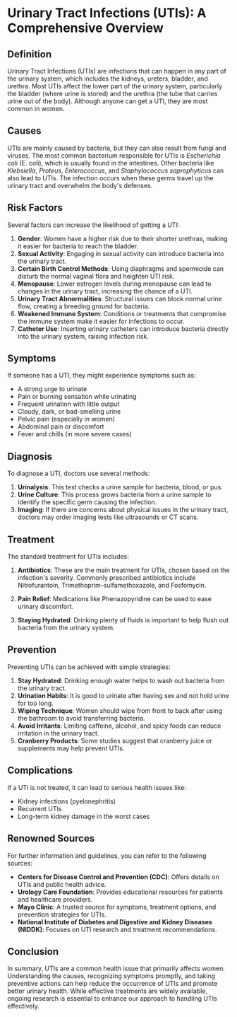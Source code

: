 # Urinary Tract Infections (UTIs): A Comprehensive Overview

## Definition  
Urinary Tract Infections (UTIs) are infections that can happen in any part of the urinary system, which includes the kidneys, ureters, bladder, and urethra. Most UTIs affect the lower part of the urinary system, particularly the bladder (where urine is stored) and the urethra (the tube that carries urine out of the body). Although anyone can get a UTI, they are most common in women.

## Causes  
UTIs are mainly caused by bacteria, but they can also result from fungi and viruses. The most common bacterium responsible for UTIs is *Escherichia coli* (E. coli), which is usually found in the intestines. Other bacteria like *Klebsiella*, *Proteus*, *Enterococcus*, and *Staphylococcus saprophyticus* can also lead to UTIs. The infection occurs when these germs travel up the urinary tract and overwhelm the body's defenses.

## Risk Factors  
Several factors can increase the likelihood of getting a UTI:  
1. **Gender**: Women have a higher risk due to their shorter urethras, making it easier for bacteria to reach the bladder.
2. **Sexual Activity**: Engaging in sexual activity can introduce bacteria into the urinary tract.
3. **Certain Birth Control Methods**: Using diaphragms and spermicide can disturb the normal vaginal flora and heighten UTI risk.
4. **Menopause**: Lower estrogen levels during menopause can lead to changes in the urinary tract, increasing the chance of a UTI.
5. **Urinary Tract Abnormalities**: Structural issues can block normal urine flow, creating a breeding ground for bacteria.
6. **Weakened Immune System**: Conditions or treatments that compromise the immune system make it easier for infections to occur.
7. **Catheter Use**: Inserting urinary catheters can introduce bacteria directly into the urinary system, raising infection risk.

## Symptoms  
If someone has a UTI, they might experience symptoms such as:  
- A strong urge to urinate
- Pain or burning sensation while urinating
- Frequent urination with little output
- Cloudy, dark, or bad-smelling urine
- Pelvic pain (especially in women)
- Abdominal pain or discomfort
- Fever and chills (in more severe cases)

## Diagnosis  
To diagnose a UTI, doctors use several methods:  
1. **Urinalysis**: This test checks a urine sample for bacteria, blood, or pus.
2. **Urine Culture**: This process grows bacteria from a urine sample to identify the specific germ causing the infection.
3. **Imaging**: If there are concerns about physical issues in the urinary tract, doctors may order imaging tests like ultrasounds or CT scans.

## Treatment  
The standard treatment for UTIs includes:  
1. **Antibiotics**: These are the main treatment for UTIs, chosen based on the infection's severity. Commonly prescribed antibiotics include Nitrofurantoin, Trimethoprim-sulfamethoxazole, and Fosfomycin.
   
2. **Pain Relief**: Medications like Phenazopyridine can be used to ease urinary discomfort.

3. **Staying Hydrated**: Drinking plenty of fluids is important to help flush out bacteria from the urinary system.

## Prevention  
Preventing UTIs can be achieved with simple strategies:  
1. **Stay Hydrated**: Drinking enough water helps to wash out bacteria from the urinary tract.
2. **Urination Habits**: It is good to urinate after having sex and not hold urine for too long.
3. **Wiping Technique**: Women should wipe from front to back after using the bathroom to avoid transferring bacteria.
4. **Avoid Irritants**: Limiting caffeine, alcohol, and spicy foods can reduce irritation in the urinary tract.
5. **Cranberry Products**: Some studies suggest that cranberry juice or supplements may help prevent UTIs.

## Complications  
If a UTI is not treated, it can lead to serious health issues like:  
- Kidney infections (pyelonephritis)
- Recurrent UTIs
- Long-term kidney damage in the worst cases

## Renowned Sources  
For further information and guidelines, you can refer to the following sources:  
- **Centers for Disease Control and Prevention (CDC)**: Offers details on UTIs and public health advice.
- **Urology Care Foundation**: Provides educational resources for patients and healthcare providers.
- **Mayo Clinic**: A trusted source for symptoms, treatment options, and prevention strategies for UTIs.
- **National Institute of Diabetes and Digestive and Kidney Diseases (NIDDK)**: Focuses on UTI research and treatment recommendations.

## Conclusion  
In summary, UTIs are a common health issue that primarily affects women. Understanding the causes, recognizing symptoms promptly, and taking preventive actions can help reduce the occurrence of UTIs and promote better urinary health. While effective treatments are widely available, ongoing research is essential to enhance our approach to handling UTIs effectively.